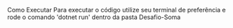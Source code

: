 Como Executar
Para executar o código utilize seu terminal de preferência e rode o comando 'dotnet run' dentro da pasta Desafio-Soma